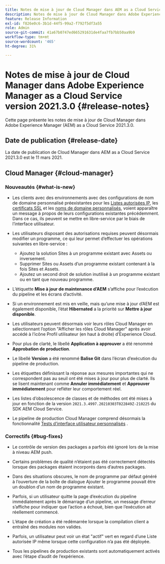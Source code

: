 ```yaml
---
title: Notes de mise à jour de Cloud Manager dans AEM as a Cloud Service version 2021.3.0
description: Notes de mise à jour de Cloud Manager dans Adobe Experience Manager (AEM) version as a Cloud Service 2021.3.0
feature: Release Information
exl-id: f826e0c6-3b1d-44f5-99a2-f792f5df3a55
role: Admin
source-git-commit: 41a67b0747ed665291631de4faa7fb7bb50aa9b9
workflow-type: tm+mt
source-wordcount: '465'
ht-degree: 31%

---
```


# Notes de mise à jour de Cloud Manager dans Adobe Experience Manager as a Cloud Service version 2021.3.0 {#release-notes}

Cette page présente les notes de mise à jour de Cloud Manager dans Adobe Experience Manager (AEM) as a Cloud Service 2021.3.0.

## Date de publication {#release-date}

La date de publication de Cloud Manager dans AEM as a Cloud Service 2021.3.0 est le 11 mars 2021.

## Cloud Manager {#cloud-manager}

### Nouveautés {#what-is-new}

* Les clients avec des environnements avec des configurations de nom de domaine personnalisé préexistantes pour les [Listes autorisées IP](/help/implementing/cloud-manager/ip-allow-lists/managing-ip-allow-lists.md#pre-existing-cdn), les [certificats SSL](/help/implementing/cloud-manager/managing-ssl-certifications/managing-certificates.md#pre-existing-cdn) et les [noms de domaine personnalisés](/help/implementing/cloud-manager/custom-domain-names/check-domain-name-status.md#pre-existing-cdn), voient apparaître un message à propos de leurs configurations existantes précédemment. Dans ce cas, ils peuvent se mettre en libre-service par le biais de l’interface utilisateur.

* Les utilisateurs disposant des autorisations requises peuvent désormais modifier un programme, ce qui leur permet d’effectuer les opérations suivantes en libre-service :
   * Ajoutez la solution Sites à un programme existant avec Assets ou inversement.
   * Supprimer Sites ou Assets d’un programme existant contenant à la fois Sites et Assets.
   * Ajoutez un second droit de solution inutilisé à un programme existant ou en tant que nouveau programme.

* L’étiquette **Mise à jour de maintenance d’AEM** s’affiche pour l’exécution du pipeline et les écrans d’activité.

* Si un environnement est mis en veille, mais qu’une mise à jour d’AEM est également disponible, l’état **Hibernated** a la priorité sur **Mettre à jour disponible**.

* Les utilisateurs peuvent désormais voir leurs rôles Cloud Manager en sélectionnant l’option &quot;Afficher les rôles Cloud Manager&quot; après avoir accédé à l’icône Profil utilisateur (en haut à droite) d’Experience Cloud.

* Pour plus de clarté, le libellé **Application à approuver** a été renommé **Approbation de production**.

* Le libellé **Version** a été renommé **Balise Git** dans l’écran d’exécution du pipeline de production.

* Les étiquettes définissant la réponse aux mesures importantes qui ne correspondent pas au seuil ont été mises à jour pour plus de clarté. Ils se lisent maintenant comme **Annuler immédiatement** et **Approuver immédiatement** pour refléter leur comportement réel.

* Les listes d’obsolescence de classes et de méthodes ont été mises à jour en fonction de la version `2021.3.4997.20210303T022849Z-210225` du SDK AEM Cloud Service.

* Le pipeline de production Cloud Manager comprend désormais la fonctionnalité [Tests d’interface utilisateur personnalisés](/help/implementing/cloud-manager/functional-testing.md#custom-ui-testing) .

### Correctifs {#bug-fixes}

* Le contrôle de version des packages a parfois été ignoré lors de la mise à niveau AEM push.

* Certains problèmes de qualité n’étaient pas été correctement détectés lorsque des packages étaient incorporés dans d’autres packages.

* Dans des situations obscures, le nom de programme par défaut généré à l’ouverture de la boîte de dialogue Ajouter le programme pouvait être un doublon d’un nom de programme existant.

* Parfois, si un utilisateur quitte la page d’exécution du pipeline immédiatement après le démarrage d’un pipeline, un message d’erreur s’affiche pour indiquer que l’action a échoué, bien que l’exécution ait réellement commencé.

* L’étape de création a été redémarrée lorsque la compilation client a entraîné des modules non valides.

* Parfois, un utilisateur peut voir un état &quot;actif&quot; vert en regard d’une Liste autorisée IP même lorsque cette configuration n’a pas été déployée.

* Tous les pipelines de production existants sont automatiquement activés avec l’étape d’audit de l’expérience.

